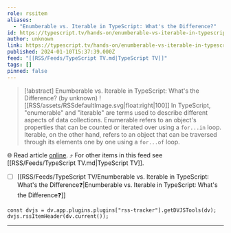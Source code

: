 ```yaml
---
role: rssitem
aliases:
  - "Enumberable vs. Iterable in TypeScript: What's the Difference?"
id: https://typescript.tv/hands-on/enumberable-vs-iterable-in-typescript-whats-the-difference/
author: unknown
link: https://typescript.tv/hands-on/enumberable-vs-iterable-in-typescript-whats-the-difference/
published: 2024-01-10T15:37:39.000Z
feed: "[[RSS/Feeds/TypeScript TV.md|TypeScript TV]]"
tags: []
pinned: false
---
```


> [!abstract] Enumberable vs. Iterable in TypeScript: What's the Difference? (by unknown)
> ![[RSS/assets/RSSdefaultImage.svg|float:right|100]] In TypeScript, "enumerable" and "iterable" are terms used to describe different aspects of data collections. Enumerable refers to an object's properties that can be counted or iterated over using a `for...in` loop. Iterable, on the other hand, refers to an object that can be traversed through its elements one by one using a `for...of` loop.

🌐 Read article [online](https://typescript.tv/hands-on/enumberable-vs-iterable-in-typescript-whats-the-difference/). ⤴ For other items in this feed see [[RSS/Feeds/TypeScript TV.md|TypeScript TV]].

- [ ] [[RSS/Feeds/TypeScript TV/Enumberable vs․ Iterable in TypeScript꞉ What's the Difference❓|Enumberable vs․ Iterable in TypeScript꞉ What's the Difference❓]]

~~~dataviewjs
const dvjs = dv.app.plugins.plugins["rss-tracker"].getDVJSTools(dv);
dvjs.rssItemHeader(dv.current());
~~~

- - -


